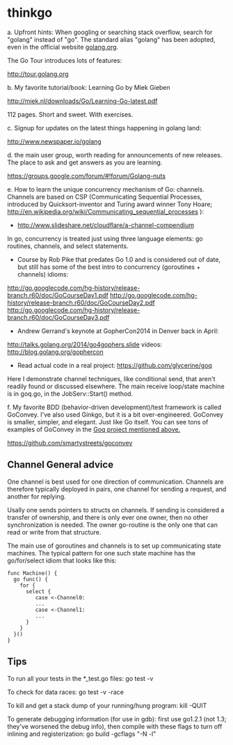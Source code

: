 thinkgo
=======

a. Upfront hints: When googling or searching stack overflow, search for "golang" instead of "go". The standard alias "golang" has been adopted, even in the official website [golang.org](http://golang.org).

The Go Tour introduces lots of features:

http://tour.golang.org

b. My favorite tutorial/book:
Learning Go by Miek Gieben

http://miek.nl/downloads/Go/Learning-Go-latest.pdf

112 pages. Short and sweet. With exercises.

c. Signup for updates on the latest things happening in golang land:

http://www.newspaper.io/golang

d. the main user group, worth reading for announcements of new releases. The place to ask and get answers as you are learning.

https://groups.google.com/forum/#!forum/Golang-nuts


e. How to learn the unique concurrency mechanism of Go: channels. Channels are based on CSP (Communicating Sequential Processes, introduced by Quicksort-inventor and Turing award winner Tony Hoare; http://en.wikipedia.org/wiki/Communicating_sequential_processes ):

  - http://www.slideshare.net/cloudflare/a-channel-compendium

In go, concurrency is treated just using three language elements: go routines, channels, and select statements.

  - Course by Rob Pike that predates Go 1.0 and is considered out of date, but still has
some of the best intro to concurrency (goroutines + channels) idioms:

http://go.googlecode.com/hg-history/release-branch.r60/doc/GoCourseDay1.pdf
http://go.googlecode.com/hg-history/release-branch.r60/doc/GoCourseDay2.pdf
http://go.googlecode.com/hg-history/release-branch.r60/doc/GoCourseDay3.pdf

  - Andrew Gerrand's keynote at GopherCon2014 in Denver back in April:

http://talks.golang.org/2014/go4gophers.slide
videos: http://blog.golang.org/gophercon

  - Read actual code in a real project: https://github.com/glycerine/goq

Here I demonstrate channel techniques, like conditional send, that aren't readily found or discussed elsewhere. The main receive loop/state machine is in goq.go, in the JobServ::Start() method.

f. My favorite BDD (behavior-driven development)/test framework is called GoConvey. I've also used Ginkgo, but it is a bit over-engineered. GoConvey is smaller, simpler, and elegant. Just like Go itself. You can see tons of examples of GoConvey in the [Goq project mentioned above.](https://github.com/glycerine/goq)

https://github.com/smartystreets/goconvey


Channel General advice
-----------------

One channel is best used for one direction of communication. Channels are therefore typically deployed in pairs, one channel for sending a request, and another for replying.

Usally one sends pointers to structs on channels. If sending is considered a transfer of ownership, and there is only ever one owner, then no other synchronization is needed. The owner go-routine is the only one that can read or write from that structure.

The main use of goroutines and channels is to set up communicating state machines. The typical pattern for one such state machine has the go/for/select idiom that looks like this:

~~~
func Machine() {
  go func() {
    for {
      select { 
         case <-Channel0:
         ...
         case <-Channel1:
         ...
      }
    }
  }()
}
~~~

Tips
----
To run all your tests in the *_test.go files: go test -v

To check for data races: go test -v -race

To kill and get a stack dump of your running/hung program: kill -QUIT <pid>

To generate debugging information (for use in gdb): first use go1.2.1 (not 1.3; they've worsened the debug info), then compile with these flags to turn off inlining and registerization: go build -gcflags "-N -l"


